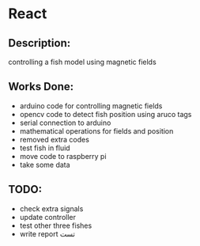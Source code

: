 # React

## Description:
  controlling a fish model using magnetic fields
  
## Works Done:
  - arduino code for controlling magnetic fields
  - opencv code to detect fish position using aruco tags
  - serial connection to arduino
  - mathematical operations for fields and position
  - removed extra codes
  - test fish in fluid  
  - move code to raspberry pi
  - take some data

## TODO:
  - check extra signals
  - update controller
  - test other three fishes
  - write report
  تست
